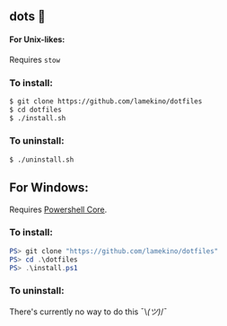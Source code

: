 dots 💾
---
#### For Unix-likes:
Requires ``stow``

### To install:
```sh
$ git clone https://github.com/lamekino/dotfiles
$ cd dotfiles
$ ./install.sh
```

### To uninstall:
```sh
$ ./uninstall.sh
```

## For Windows:
Requires [Powershell Core](https://github.com/powershell/powershell).

### To install:
```powershell
PS> git clone "https://github.com/lamekino/dotfiles"
PS> cd .\dotfiles
PS> .\install.ps1
```

### To uninstall:
There's currently no way to do this ¯\\_(ツ)_/¯

